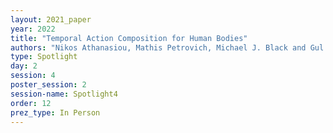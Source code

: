 ```yaml
---
layout: 2021_paper
year: 2022
title: "Temporal Action Composition for Human Bodies"
authors: "Nikos Athanasiou, Mathis Petrovich, Michael J. Black and Gul Varol"
type: Spotlight
day: 2
session: 4
poster_session: 2
session-name: Spotlight4
order: 12
prez_type: In Person
---
```

